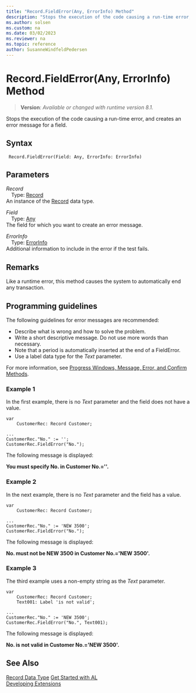```yaml
---
title: "Record.FieldError(Any, ErrorInfo) Method"
description: "Stops the execution of the code causing a run-time error, and creates an error message for a field."
ms.author: solsen
ms.custom: na
ms.date: 03/02/2023
ms.reviewer: na
ms.topic: reference
author: SusanneWindfeldPedersen
---
```

[//]: # (START>DO_NOT_EDIT)
[//]: # (IMPORTANT:Do not edit any of the content between here and the END>DO_NOT_EDIT.)
[//]: # (Any modifications should be made in the .xml files in the ModernDev repo.)
# Record.FieldError(Any, ErrorInfo) Method
> **Version**: _Available or changed with runtime version 8.1._

Stops the execution of the code causing a run-time error, and creates an error message for a field.


## Syntax
```AL
 Record.FieldError(Field: Any, ErrorInfo: ErrorInfo)
```
## Parameters
*Record*  
&emsp;Type: [Record](record-data-type.md)  
An instance of the [Record](record-data-type.md) data type.  

*Field*  
&emsp;Type: [Any](../any/any-data-type.md)  
The field for which you want to create an error message.  

*ErrorInfo*  
&emsp;Type: [ErrorInfo](../errorinfo/errorinfo-data-type.md)  
Additional information to include in the error if the test fails.  



[//]: # (IMPORTANT: END>DO_NOT_EDIT)

## Remarks  

Like a runtime error, this method causes the system to automatically end any transaction.  
  
## Programming guidelines

The following guidelines for error messages are recommended:  
  
- Describe what is wrong and how to solve the problem.  
- Write a short descriptive message. Do not use more words than necessary.  
- Note that a period is automatically inserted at the end of a FieldError.  
- Use a label data type for the *Text* parameter.  
  
For more information, see [Progress Windows, Message, Error, and Confirm Methods](../../devenv-progress-windows-message-error-and-confirm-methods.md).
  
### Example 1
 
In the first example, there is no *Text* parameter and the field does not have a value.
  
```al
var
    CustomerRec: Record Customer;

...
CustomerRec."No." := '';  
CustomerRec.FieldError("No.");  

```  
  
The following message is displayed:  
  
**You must specify No. in Customer No.=''.**  
  
### Example 2
 
In the next example, there is no *Text* parameter and the field has a value.
  
```al
var
    CustomerRec: Record Customer;

...  
CustomerRec."No." := 'NEW 3500';  
CustomerRec.FieldError("No.");  
```  
  
The following message is displayed:  
  
**No. must not be NEW 3500 in Customer No.='NEW 3500'.**  
  
### Example 3

The third example uses a non-empty string as the *Text* parameter.
  
```al
var
    CustomerRec: Record Customer;
    Text001: Label 'is not valid';

...
CustomerRec."No." := 'NEW 3500';  
CustomerRec.FieldError("No.", Text001);  
```  
  
The following message is displayed:  
  
**No. is not valid in Customer No.='NEW 3500'.**  

## See Also

[Record Data Type](record-data-type.md)
[Get Started with AL](../../devenv-get-started.md)    
[Developing Extensions](../../devenv-dev-overview.md)  